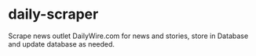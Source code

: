 # daily-scraper
Scrape news outlet DailyWire.com for news and stories, store in Database and update database as needed.
